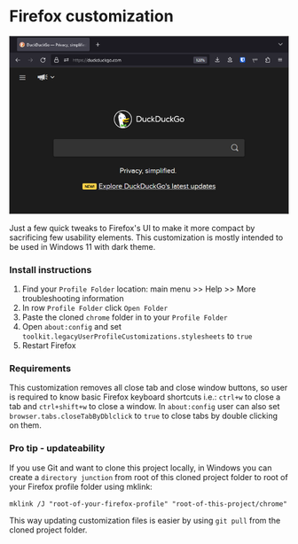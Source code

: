 # Firefox customization

![](images\screenshot.png)

Just a few quick tweaks to Firefox's UI to make it more compact by sacrificing few usability elements. This customization is mostly intended to be used in Windows 11 with dark theme.

### Install instructions

1. Find your `Profile Folder` location: main menu >> Help >> More troubleshooting information
2. In row `Profile Folder` click `Open Folder`
3. Paste the cloned `chrome` folder in to your `Profile Folder` 
4. Open `about:config` and set `toolkit.legacyUserProfileCustomizations.stylesheets` to `true`
5. Restart Firefox

### Requirements

This customization removes all close tab and close window buttons, so user is required to know basic Firefox keyboard shortcuts i.e.: `ctrl+w` to close a tab and `ctrl+shift+w` to close a window. In `about:config` user can also set `browser.tabs.closeTabByDblclick` to `true` to close tabs by double clicking on them.

### Pro tip - updateability

If you use Git and want to clone this project locally, in Windows you can create a `directory junction` from root of this cloned project folder to root of your Firefox profile folder using mklink:

```
mklink /J "root-of-your-firefox-profile" "root-of-this-project/chrome"
```

This way updating customization files is easier by using `git pull` from the cloned project folder.